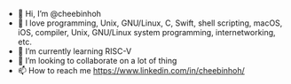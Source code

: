 - 👋 Hi, I’m @cheebinhoh
- 👀 I love programming, Unix, GNU/Linux, C, Swift, shell scripting, macOS, iOS, compiler, Unix, GNU/Linux system programming, internetworking, etc.
- 🌱 I’m currently learning RISC-V
- 💞️ I’m looking to collaborate on a lot of thing
- 📫 How to reach me https://www.linkedin.com/in/cheebinhoh/

<!---
cheebinhoh/cheebinhoh is a ✨ special ✨ repository because its `README.md` (this file) appears on your GitHub profile.
You can click the Preview link to take a look at your changes.
--->
